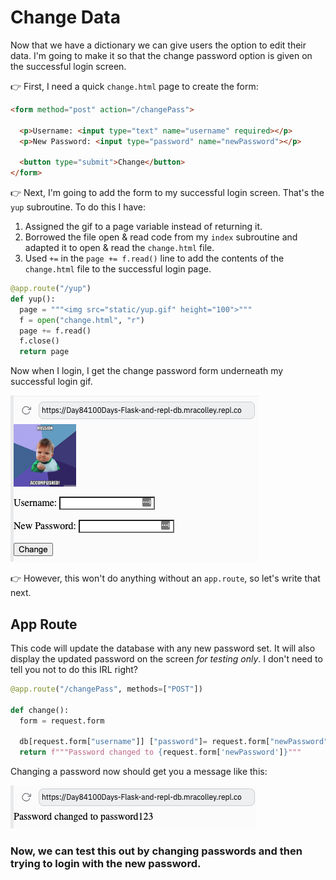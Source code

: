 # Change Data

Now that we have a dictionary we can give users the option to edit their data. I'm going to make it so that the change password option is given on the successful login screen.

👉 First, I need a quick `change.html` page to create the form:  


```html
<form method="post" action="/changePass">
  
  <p>Username: <input type="text" name="username" required></p>
  <p>New Password: <input type="password" name="newPassword"></p>
  
  <button type="submit">Change</button>
</form>

```


👉 Next, I'm going to add the form to my successful login screen.  That's the `yup` subroutine. To do this I have:
1. Assigned the gif to a page variable instead of returning it.
2. Borrowed the file open & read code from my `index` subroutine and adapted it to open & read the `change.html` file.
3. Used `+=` in the `page += f.read()` line to add the contents of the `change.html` file to the successful login page.

```python
@app.route("/yup")
def yup():
  page = """<img src="static/yup.gif" height="100">"""
  f = open("change.html", "r")
  page += f.read()
  f.close()
  return page

```
Now when I login, I get the change password form underneath my successful login gif.

![](resources/03_change1.png)

👉 However, this won't do anything without an `app.route`, so let's write that next.

## App Route
This code will update the database with any new password set.  It will also display the updated password on the screen *for testing only*. I don't need to tell you not to do this IRL right?

```python
@app.route("/changePass", methods=["POST"])

def change():
  form = request.form
  
  db[request.form["username"]] ["password"]= request.form["newPassword"]
  return f"""Password changed to {request.form['newPassword']}"""

```

Changing a password now should get you a message like this:

![](resources/03_change2.png)

### Now, we can test this out by changing passwords and then trying to login with the new password.

